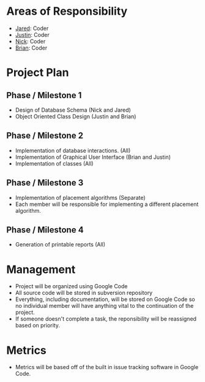 # Areas of Responsibility #
  * [Jared](JournalJared.md): Coder
  * [Justin](JournalJustin.md): Coder
  * [Nick](JournalNick.md): Coder
  * [Brian](JournalBrian.md): Coder

# Project Plan #
## Phase / Milestone 1 ##
  * Design of Database Schema (Nick and Jared)
  * Object Oriented Class Design (Justin and Brian)

## Phase / Milestone 2 ##
  * Implementation of database interactions. (All)
  * Implementation of Graphical User Interface (Brian and Justin)
  * Implementation of classes (All)

## Phase / Milestone 3 ##
  * Implementation of placement algorithms (Separate)
  * Each member will be responsible for implementing a different placement algorithm.

## Phase / Milestone 4 ##
  * Generation of printable reports (All)

# Management #
  * Project will be organized using Google Code
  * All source code will be stored in subversion repository
  * Everything, including documentation, will be stored on Google Code so no individual member will have anything vital to the continuation of the project.
  * If someone doesn't complete a task, the reponsibility will be reassigned based on priority.

# Metrics #
  * Metrics will be based off of the built in issue tracking software in Google Code.